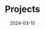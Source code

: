 ---
title: "Projects"
date: 2024-03-10
draft: false
description: "Index for all project entries."
layout: "list"
---